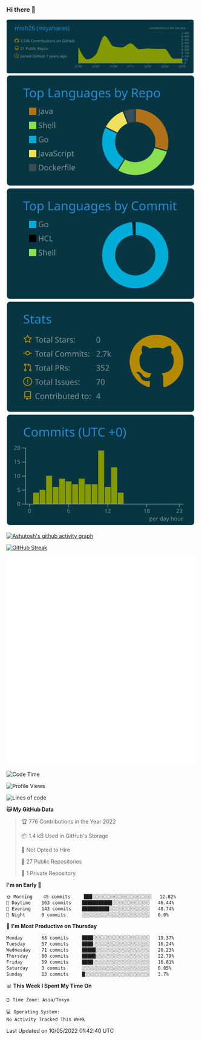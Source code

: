 ### Hi there 👋

<!--
**mish26/mish26** is a ✨ _special_ ✨ repository because its `README.md` (this file) appears on your GitHub profile.

Here are some ideas to get you started:

- 🔭 I’m currently working on ...
- 🌱 I’m currently learning ...
- 👯 I’m looking to collaborate on ...
- 🤔 I’m looking for help with ...
- 💬 Ask me about ...
- 📫 How to reach me: ...
- 😄 Pronouns: ...
- ⚡ Fun fact: ...
-->

[![](https://raw.githubusercontent.com/mish26/mish26/main/profile-summary-card-output/solarized_dark/0-profile-details.svg)](https://github.com/vn7n24fzkq/github-profile-summary-cards)
[![](https://raw.githubusercontent.com/mish26/mish26/main/profile-summary-card-output/solarized_dark/1-repos-per-language.svg)](https://github.com/vn7n24fzkq/github-profile-summary-cards) [![](https://raw.githubusercontent.com/mish26/mish26/main/profile-summary-card-output/solarized_dark/2-most-commit-language.svg)](https://github.com/vn7n24fzkq/github-profile-summary-cards)
[![](https://raw.githubusercontent.com/mish26/mish26/main/profile-summary-card-output/solarized_dark/3-stats.svg)](https://github.com/vn7n24fzkq/github-profile-summary-cards) [![](https://raw.githubusercontent.com/mish26/mish26/main/profile-summary-card-output/solarized_dark/4-productive-time.svg)](https://github.com/vn7n24fzkq/github-profile-summary-cards)

[![Ashutosh's github activity graph](https://activity-graph.herokuapp.com/graph?username=mish26&theme=dracula)](https://github.com/ashutosh00710/github-readme-activity-graph)

[![GitHub Streak](https://github-readme-streak-stats.herokuapp.com/?user=mish26&theme=dark)](https://git.io/streak-stats)

<!-- ![Metrics](https://metrics.lecoq.io/mish26) -->
![Metrics](https://github.com/mish26/mish26/blob/main/metrics.plugin.reactions.svg)

<!--START_SECTION:waka-->
![Code Time](http://img.shields.io/badge/Code%20Time-0-blue)

![Profile Views](http://img.shields.io/badge/Profile%20Views-306-blue)

![Lines of code](https://img.shields.io/badge/From%20Hello%20World%20I%27ve%20Written-42%20Thousand%20lines%20of%20code-blue)

**🐱 My GitHub Data** 

> 🏆 776 Contributions in the Year 2022
 > 
> 📦 1.4 kB Used in GitHub's Storage 
 > 
> 🚫 Not Opted to Hire
 > 
> 📜 27 Public Repositories 
 > 
> 🔑 1 Private Repository 
 > 
**I'm an Early 🐤** 

```text
🌞 Morning    45 commits     ███░░░░░░░░░░░░░░░░░░░░░░   12.82% 
🌆 Daytime    163 commits    ███████████░░░░░░░░░░░░░░   46.44% 
🌃 Evening    143 commits    ██████████░░░░░░░░░░░░░░░   40.74% 
🌙 Night      0 commits      ░░░░░░░░░░░░░░░░░░░░░░░░░   0.0%

```
📅 **I'm Most Productive on Thursday** 

```text
Monday       68 commits     ████░░░░░░░░░░░░░░░░░░░░░   19.37% 
Tuesday      57 commits     ████░░░░░░░░░░░░░░░░░░░░░   16.24% 
Wednesday    71 commits     █████░░░░░░░░░░░░░░░░░░░░   20.23% 
Thursday     80 commits     █████░░░░░░░░░░░░░░░░░░░░   22.79% 
Friday       59 commits     ████░░░░░░░░░░░░░░░░░░░░░   16.81% 
Saturday     3 commits      ░░░░░░░░░░░░░░░░░░░░░░░░░   0.85% 
Sunday       13 commits     █░░░░░░░░░░░░░░░░░░░░░░░░   3.7%

```


📊 **This Week I Spent My Time On** 

```text
⌚︎ Time Zone: Asia/Tokyo

💻 Operating System: 
No Activity Tracked This Week

```


 Last Updated on 10/05/2022 01:42:40 UTC
<!--END_SECTION:waka-->

